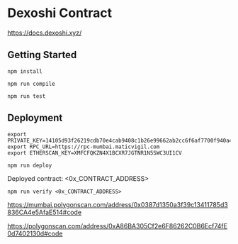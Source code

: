 # Dexoshi Contract

https://docs.dexoshi.xyz/

## Getting Started

`npm install`

`npm run compile`

`npm run test`

## Deployment

```
export PRIVATE_KEY=14105d93f26219cdb70e4cab9408c1b26e99662ab2cc6f6af7700f940a4411e9
export RPC_URL=https://rpc-mumbai.maticvigil.com
export ETHERSCAN_KEY=XMFCFQKZN4X1BCXR7JGTNR1N5SWC3UI1CV
```

`npm run deploy`

Deployed contract: <0x_CONTRACT_ADDRESS>

`npm run verify <0x_CONTRACT_ADDRESS>`

https://mumbai.polygonscan.com/address/0x0387d1350a3f39c13411785d3836CA4e5AfaE514#code

https://polygonscan.com/address/0xA86BA305Cf2e6F86262C0B6Ecf74fE0d7402130d#code